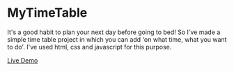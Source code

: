 # MyTimeTable
It's a good habit to plan your next day before going to bed! So I've made a simple time table project in which you can add 'on what time, what you want to do'. I've used html, css and javascript for this purpose.


<a href="https://rohit-bindal.github.io/MyTimeTable/"> Live Demo </a>
